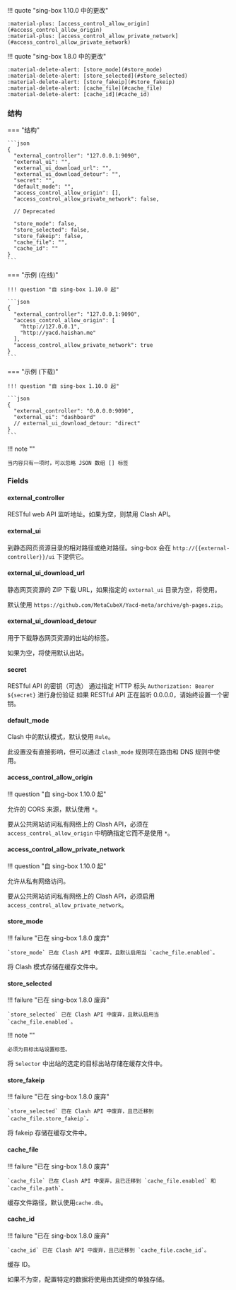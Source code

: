 !!! quote "sing-box 1.10.0 中的更改"

    :material-plus: [access_control_allow_origin](#access_control_allow_origin)  
    :material-plus: [access_control_allow_private_network](#access_control_allow_private_network)

!!! quote "sing-box 1.8.0 中的更改"

    :material-delete-alert: [store_mode](#store_mode)  
    :material-delete-alert: [store_selected](#store_selected)  
    :material-delete-alert: [store_fakeip](#store_fakeip)  
    :material-delete-alert: [cache_file](#cache_file)  
    :material-delete-alert: [cache_id](#cache_id)

### 结构

=== "结构"

    ```json
    {
      "external_controller": "127.0.0.1:9090",
      "external_ui": "",
      "external_ui_download_url": "",
      "external_ui_download_detour": "",
      "secret": "",
      "default_mode": "",
      "access_control_allow_origin": [],
      "access_control_allow_private_network": false,
      
      // Deprecated
      
      "store_mode": false,
      "store_selected": false,
      "store_fakeip": false,
      "cache_file": "",
      "cache_id": ""
    }
    ```

=== "示例 (在线)"

    !!! question "自 sing-box 1.10.0 起"

    ```json
    {
      "external_controller": "127.0.0.1:9090",
      "access_control_allow_origin": [
        "http://127.0.0.1",
        "http://yacd.haishan.me"
      ],
      "access_control_allow_private_network": true
    }
    ```

=== "示例 (下载)"

    !!! question "自 sing-box 1.10.0 起"

    ```json
    {
      "external_controller": "0.0.0.0:9090",
      "external_ui": "dashboard"
      // external_ui_download_detour: "direct"
    }
    ```

!!! note ""

    当内容只有一项时，可以忽略 JSON 数组 [] 标签

### Fields

#### external_controller

RESTful web API 监听地址。如果为空，则禁用 Clash API。

#### external_ui

到静态网页资源目录的相对路径或绝对路径。sing-box 会在 `http://{{external-controller}}/ui` 下提供它。

#### external_ui_download_url

静态网页资源的 ZIP 下载 URL，如果指定的 `external_ui` 目录为空，将使用。

默认使用 `https://github.com/MetaCubeX/Yacd-meta/archive/gh-pages.zip`。

#### external_ui_download_detour

用于下载静态网页资源的出站的标签。

如果为空，将使用默认出站。

#### secret

RESTful API 的密钥（可选）
通过指定 HTTP 标头 `Authorization: Bearer ${secret}` 进行身份验证
如果 RESTful API 正在监听 0.0.0.0，请始终设置一个密钥。

#### default_mode

Clash 中的默认模式，默认使用 `Rule`。

此设置没有直接影响，但可以通过 `clash_mode` 规则项在路由和 DNS 规则中使用。

#### access_control_allow_origin

!!! question "自 sing-box 1.10.0 起"

允许的 CORS 来源，默认使用 `*`。

要从公共网站访问私有网络上的 Clash API，必须在 `access_control_allow_origin` 中明确指定它而不是使用 `*`。

#### access_control_allow_private_network

!!! question "自 sing-box 1.10.0 起"

允许从私有网络访问。

要从公共网站访问私有网络上的 Clash API，必须启用 `access_control_allow_private_network`。

#### store_mode

!!! failure "已在 sing-box 1.8.0 废弃"

    `store_mode` 已在 Clash API 中废弃，且默认启用当 `cache_file.enabled`。

将 Clash 模式存储在缓存文件中。

#### store_selected

!!! failure "已在 sing-box 1.8.0 废弃"

    `store_selected` 已在 Clash API 中废弃，且默认启用当 `cache_file.enabled`。

!!! note ""

    必须为目标出站设置标签。

将 `Selector` 中出站的选定的目标出站存储在缓存文件中。

#### store_fakeip

!!! failure "已在 sing-box 1.8.0 废弃"

    `store_selected` 已在 Clash API 中废弃，且已迁移到 `cache_file.store_fakeip`。

将 fakeip 存储在缓存文件中。

#### cache_file

!!! failure "已在 sing-box 1.8.0 废弃"
 
    `cache_file` 已在 Clash API 中废弃，且已迁移到 `cache_file.enabled` 和 `cache_file.path`。

缓存文件路径，默认使用`cache.db`。

#### cache_id

!!! failure "已在 sing-box 1.8.0 废弃"
 
    `cache_id` 已在 Clash API 中废弃，且已迁移到 `cache_file.cache_id`。

缓存 ID。

如果不为空，配置特定的数据将使用由其键控的单独存储。
